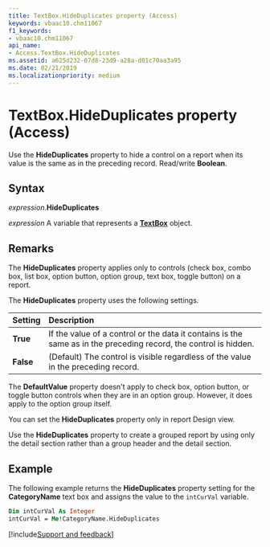 ```yaml
---
title: TextBox.HideDuplicates property (Access)
keywords: vbaac10.chm11067
f1_keywords:
- vbaac10.chm11067
api_name:
- Access.TextBox.HideDuplicates
ms.assetid: a625d232-07d8-23d9-a28a-d01c70aa3a95
ms.date: 02/21/2019
ms.localizationpriority: medium
---
```



# TextBox.HideDuplicates property (Access)

Use the **HideDuplicates** property to hide a control on a report when its value is the same as in the preceding record. Read/write **Boolean**.


## Syntax

_expression_.**HideDuplicates**

_expression_ A variable that represents a **[TextBox](Access.TextBox.md)** object.


## Remarks

The **HideDuplicates** property applies only to controls (check box, combo box, list box, option button, option group, text box, toggle button) on a report.

The **HideDuplicates** property uses the following settings.

|Setting|Description|
|:-----|:-----|
|**True**|If the value of a control or the data it contains is the same as in the preceding record, the control is hidden.|
|**False**|(Default) The control is visible regardless of the value in the preceding record.|

The **DefaultValue** property doesn't apply to check box, option button, or toggle button controls when they are in an option group. However, it does apply to the option group itself.

You can set the **HideDuplicates** property only in report Design view.

Use the **HideDuplicates** property to create a grouped report by using only the detail section rather than a group header and the detail section.


## Example

The following example returns the **HideDuplicates** property setting for the **CategoryName** text box and assigns the value to the `intCurVal` variable.


```vb
Dim intCurVal As Integer 
intCurVal = Me!CategoryName.HideDuplicates
```


[!include[Support and feedback](~/includes/feedback-boilerplate.md)]